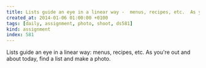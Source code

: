 ```yaml
---
title: Lists guide an eye in a linear way -  menus, recipes, etc.  As you're out and about today, find a list and make a photo.
created_at: 2014-01-06 01:00:00 +0100
tags: [daily, assignment, photo, shoot, ds581]
kind: assignment
index: 581
---
```


Lists guide an eye in a linear way: menus, recipes, etc.  As you're out and about today, find a list and make a photo.

